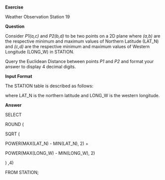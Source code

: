 **Exercise**

Weather Observation Station 19

**Question**

Consider *P1(a,c)* and *P2(b,d)* to be two points on a 2D plane where *(a,b)* are the respective minimum and maximum values of Northern Latitude (LAT_N) and *(c,d)* are the respective minimum and maximum values of Western Longitude (LONG_W) in STATION.

Query the Euclidean Distance between points *P1* and *P2* and format your answer to display 4 decimal digits.

**Input Format**

The STATION table is described as follows:

where LAT_N is the northern latitude and LONG_W is the western longitude.

**Answer**

SELECT

ROUND (

SQRT (

POWER(MAX(LAT_N) - MIN(LAT_N), 2) +

POWER(MAX(LONG_W) - MIN(LONG_W), 2)

) ,4)

FROM STATION;

